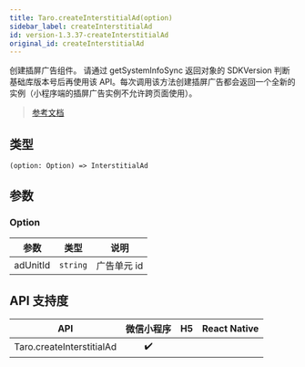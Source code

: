 ```yaml
---
title: Taro.createInterstitialAd(option)
sidebar_label: createInterstitialAd
id: version-1.3.37-createInterstitialAd
original_id: createInterstitialAd
---
```


创建插屏广告组件。
请通过 getSystemInfoSync 返回对象的 SDKVersion 判断基础库版本号后再使用该 API。每次调用该方法创建插屏广告都会返回一个全新的实例（小程序端的插屏广告实例不允许跨页面使用）。

> [参考文档](https://developers.weixin.qq.com/miniprogram/dev/api/ad/wx.createInterstitialAd.html)

## 类型

```tsx
(option: Option) => InterstitialAd
```

## 参数

### Option

| 参数 | 类型 | 说明 |
| --- | --- | --- |
| adUnitId | `string` | 广告单元 id |

## API 支持度

| API | 微信小程序 | H5 | React Native |
| :---: | :---: | :---: | :---: |
| Taro.createInterstitialAd | ✔️ |  |  |
